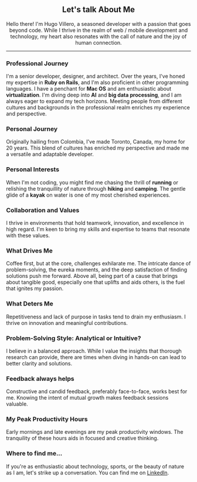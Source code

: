 <h2 align="center">Let's talk About Me</h2>

<p align="center">
Hello there! I'm Hugo Villero, a seasoned developer with a passion that goes beyond code. While I thrive in the realm of web / mobile development and technology, my heart also resonates with the call of nature and the joy of human connection.
</p>

---

<h3>Professional Journey</h3>

I'm a senior developer, designer, and architect. Over the years, I've honed my expertise in **Ruby on Rails**, and I'm also proficient in other programming languages. I have a penchant for **Mac OS** and am enthusiastic about **virtualization**. I'm diving deep into **AI** and **big data processing**, and I am always eager to expand my tech horizons. Meeting people from different cultures and backgrounds in the professional realm enriches my experience and perspective.

<h3>Personal Journey</h3>

Originally hailing from Colombia, I've made Toronto, Canada, my home for 20 years. This blend of cultures has enriched my perspective and made me a versatile and adaptable developer.

<h3>Personal Interests</h3>

When I'm not coding, you might find me chasing the thrill of **running** or relishing the tranquillity of nature through **hiking** and **camping**. The gentle glide of a **kayak** on water is one of my most cherished experiences.

<h3>Collaboration and Values</h3>

I thrive in environments that hold teamwork, innovation, and excellence in high regard. I'm keen to bring my skills and expertise to teams that resonate with these values.

<h3>What Drives Me</h3>

Coffee first, but at the core, challenges exhilarate me. The intricate dance of problem-solving, the eureka moments, and the deep satisfaction of finding solutions push me forward. Above all, being part of a cause that brings about tangible good, especially one that uplifts and aids others, is the fuel that ignites my passion.

<h3>What Deters Me</h3>

Repetitiveness and lack of purpose in tasks tend to drain my enthusiasm. I thrive on innovation and meaningful contributions.

<h3>Problem-Solving Style: Analytical or Intuitive?</h3>

I believe in a balanced approach. While I value the insights that thorough research can provide, there are times when diving in hands-on can lead to better clarity and solutions.

<h3>Feedback always helps</h3>

Constructive and candid feedback, preferably face-to-face, works best for me. Knowing the intent of mutual growth makes feedback sessions valuable.

<h3>My Peak Productivity Hours</h3>

Early mornings and late evenings are my peak productivity windows. The tranquility of these hours aids in focused and creative thinking.

<h3>Where to find me...</h3>

If you're as enthusiastic about technology, sports, or the beauty of nature as I am, let's strike up a conversation. You can find me on [LinkedIn](https://www.linkedin.com/in/hugovillero/).
